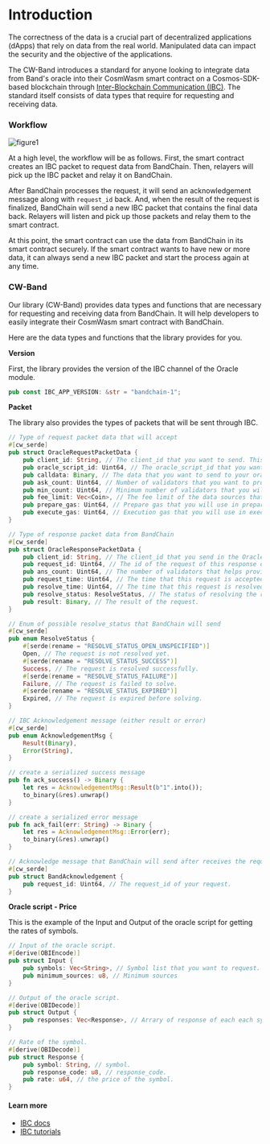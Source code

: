 <!--
order: 1
-->

# Introduction

The correctness of the data is a crucial part of decentralized applications (dApps) that rely on data from the real world. Manipulated data can impact the security and the objective of the applications.

The CW-Band introduces a standard for anyone looking to integrate data from Band's oracle into their CosmWasm smart contract on a Cosmos-SDK-based blockchain through [Inter-Blockchain Communication (IBC)](https://ibc.cosmos.network/main/ibc/overview.html). The standard itself consists of data types that require for requesting and receiving data.

### Workflow

![figure1](https://user-images.githubusercontent.com/13800683/221420722-d86465ed-e110-4660-a530-ebb084f40f44.png)

At a high level, the workflow will be as follows. First, the smart contract creates an IBC packet to request data from BandChain. Then, relayers will pick up the IBC packet and relay it on BandChain. 

After BandChain processes the request, it will send an acknowledgement message along with `request_id` back. And, when the result of the request is finalized, BandChain will send a new IBC packet that contains the final data back. Relayers will listen and pick up those packets and relay them to the smart contract.

At this point, the smart contract can use the data from BandChain in its smart contract securely. If the smart contract wants to have new or more data, it can always send a new IBC packet and start the process again at any time.

### CW-Band

Our library (CW-Band) provides data types and functions that are necessary for requesting and receiving data from BandChain. It will help developers to easily integrate their CosmWasm smart contract with BandChain. 

Here are the data types and functions that the library provides for you.

**Version**

First, the library provides the version of the IBC channel of the Oracle module.

```rust
pub const IBC_APP_VERSION: &str = "bandchain-1";
```

**Packet**

The library also provides the types of packets that will be sent through IBC.

```rust
// Type of request packet data that will accept
#[cw_serde]
pub struct OracleRequestPacketData {
    pub client_id: String, // The client_id that you want to send. This will help you to identify the client that request.
    pub oracle_script_id: Uint64, // The oracle_script_id that you want to request data from.
    pub calldata: Binary, // The data that you want to send to your oracle script.
    pub ask_count: Uint64, // Number of validators that you want to provide you data.
    pub min_count: Uint64, // Minimum number of validators that you will accept the final result.
    pub fee_limit: Vec<Coin>, // The fee limit of the data sources that you are willing to pay for the data.
    pub prepare_gas: Uint64, // Prepare gas that you will use in preparation process of the oracle script.
    pub execute_gas: Uint64, // Execution gas that you will use in execution process of the oracle script.
}

// Type of response packet data from BandChain
#[cw_serde]
pub struct OracleResponsePacketData {
    pub client_id: String, // The client_id that you send in the OracleRequestPacketData.
    pub request_id: Uint64, // The id of the request of this response on BandChain.
    pub ans_count: Uint64, // The number of validators that helps provide this result.
    pub request_time: Uint64, // The time that this request is accepted on BandChain.
    pub resolve_time: Uint64, // The time that this request is resolved on BandChain.
    pub resolve_status: ResolveStatus, // The status of resolving the request.
    pub result: Binary, // The result of the request.
}

// Enum of possible resolve_status that BandChain will send
#[cw_serde]
pub enum ResolveStatus {
    #[serde(rename = "RESOLVE_STATUS_OPEN_UNSPECIFIED")]
    Open, // The request is not resolved yet.
    #[serde(rename = "RESOLVE_STATUS_SUCCESS")]
    Success, // The request is resolved successfully.
    #[serde(rename = "RESOLVE_STATUS_FAILURE")]
    Failure, // The request is failed to solve.
    #[serde(rename = "RESOLVE_STATUS_EXPIRED")]
    Expired, // The request is expired before solving.
}

// IBC Acknowledgement message (either result or error)
#[cw_serde]
pub enum AcknowledgementMsg {
    Result(Binary),
    Error(String),
}

// create a serialized success message
pub fn ack_success() -> Binary {
    let res = AcknowledgementMsg::Result(b"1".into());
    to_binary(&res).unwrap()
}

// create a serialized error message
pub fn ack_fail(err: String) -> Binary {
    let res = AcknowledgementMsg::Error(err);
    to_binary(&res).unwrap()
}

// Acknowledge message that BandChain will send after receives the request.
#[cw_serde]
pub struct BandAcknowledgement {
    pub request_id: Uint64, // The request_id of your request.
}
```

**Oracle script - Price**

This is the example of the Input and Output of the oracle script for getting the rates of symbols.

```rust
// Input of the oracle script.
#[derive(OBIEncode)]
pub struct Input {
    pub symbols: Vec<String>, // Symbol list that you want to request.
    pub minimum_sources: u8, // Minimum sources 
}

// Output of the oracle script.
#[derive(OBIDecode)]
pub struct Output {
    pub responses: Vec<Response>, // Arrary of response of each each symbol.
}

// Rate of the symbol.
#[derive(OBIDecode)]
pub struct Response {
    pub symbol: String, // symbol.
    pub response_code: u8, // response_code.
    pub rate: u64, // the price of the symbol.
}
```

#### Learn more

- [IBC docs](https://ibc.cosmos.network/main/ibc/overview.html)
- [IBC tutorials](https://tutorials.cosmos.network/academy/3-ibc/)
